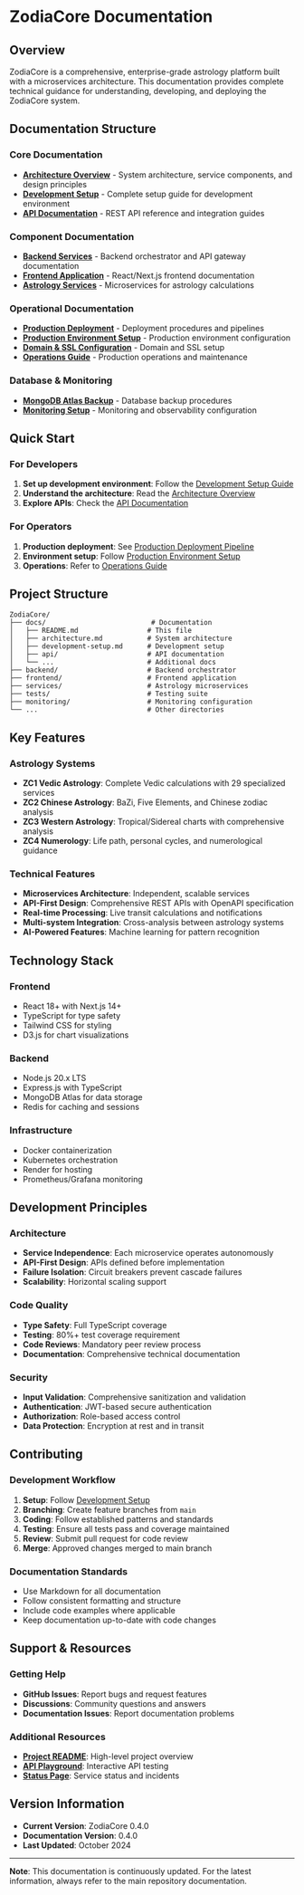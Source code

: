 # ZodiaCore Documentation

## Overview

ZodiaCore is a comprehensive, enterprise-grade astrology platform built with a microservices architecture. This documentation provides complete technical guidance for understanding, developing, and deploying the ZodiaCore system.

## Documentation Structure

### Core Documentation
- **[Architecture Overview](architecture.md)** - System architecture, service components, and design principles
- **[Development Setup](development-setup.md)** - Complete setup guide for development environment
- **[API Documentation](api/index.md)** - REST API reference and integration guides

### Component Documentation
- **[Backend Services](../backend/README.md)** - Backend orchestrator and API gateway documentation
- **[Frontend Application](../frontend/README.md)** - React/Next.js frontend documentation
- **[Astrology Services](../services/README.md)** - Microservices for astrology calculations

### Operational Documentation
- **[Production Deployment](production-deployment-pipeline.md)** - Deployment procedures and pipelines
- **[Production Environment Setup](production-environment-setup-procedures.md)** - Production environment configuration
- **[Domain & SSL Configuration](production-domain-ssl-configuration.md)** - Domain and SSL setup
- **[Operations Guide](production-operations-guide.md)** - Production operations and maintenance

### Database & Monitoring
- **[MongoDB Atlas Backup](mongodb-atlas-backup-procedures.md)** - Database backup procedures
- **[Monitoring Setup](../monitoring/README.md)** - Monitoring and observability configuration

## Quick Start

### For Developers
1. **Set up development environment**: Follow the [Development Setup Guide](development-setup.md)
2. **Understand the architecture**: Read the [Architecture Overview](architecture.md)
3. **Explore APIs**: Check the [API Documentation](api/index.md)

### For Operators
1. **Production deployment**: See [Production Deployment Pipeline](production-deployment-pipeline.md)
2. **Environment setup**: Follow [Production Environment Setup](production-environment-setup-procedures.md)
3. **Operations**: Refer to [Operations Guide](production-operations-guide.md)

## Project Structure

```
ZodiaCore/
├── docs/                          # Documentation
│   ├── README.md                 # This file
│   ├── architecture.md           # System architecture
│   ├── development-setup.md      # Development setup
│   ├── api/                      # API documentation
│   └── ...                       # Additional docs
├── backend/                      # Backend orchestrator
├── frontend/                     # Frontend application
├── services/                     # Astrology microservices
├── tests/                        # Testing suite
├── monitoring/                   # Monitoring configuration
└── ...                           # Other directories
```

## Key Features

### Astrology Systems
- **ZC1 Vedic Astrology**: Complete Vedic calculations with 29 specialized services
- **ZC2 Chinese Astrology**: BaZi, Five Elements, and Chinese zodiac analysis
- **ZC3 Western Astrology**: Tropical/Sidereal charts with comprehensive analysis
- **ZC4 Numerology**: Life path, personal cycles, and numerological guidance

### Technical Features
- **Microservices Architecture**: Independent, scalable services
- **API-First Design**: Comprehensive REST APIs with OpenAPI specification
- **Real-time Processing**: Live transit calculations and notifications
- **Multi-system Integration**: Cross-analysis between astrology systems
- **AI-Powered Features**: Machine learning for pattern recognition

## Technology Stack

### Frontend
- React 18+ with Next.js 14+
- TypeScript for type safety
- Tailwind CSS for styling
- D3.js for chart visualizations

### Backend
- Node.js 20.x LTS
- Express.js with TypeScript
- MongoDB Atlas for data storage
- Redis for caching and sessions

### Infrastructure
- Docker containerization
- Kubernetes orchestration
- Render for hosting
- Prometheus/Grafana monitoring

## Development Principles

### Architecture
- **Service Independence**: Each microservice operates autonomously
- **API-First Design**: APIs defined before implementation
- **Failure Isolation**: Circuit breakers prevent cascade failures
- **Scalability**: Horizontal scaling support

### Code Quality
- **Type Safety**: Full TypeScript coverage
- **Testing**: 80%+ test coverage requirement
- **Code Reviews**: Mandatory peer review process
- **Documentation**: Comprehensive technical documentation

### Security
- **Input Validation**: Comprehensive sanitization and validation
- **Authentication**: JWT-based secure authentication
- **Authorization**: Role-based access control
- **Data Protection**: Encryption at rest and in transit

## Contributing

### Development Workflow
1. **Setup**: Follow [Development Setup](development-setup.md)
2. **Branching**: Create feature branches from `main`
3. **Coding**: Follow established patterns and standards
4. **Testing**: Ensure all tests pass and coverage maintained
5. **Review**: Submit pull request for code review
6. **Merge**: Approved changes merged to main branch

### Documentation Standards
- Use Markdown for all documentation
- Follow consistent formatting and structure
- Include code examples where applicable
- Keep documentation up-to-date with code changes

## Support & Resources

### Getting Help
- **GitHub Issues**: Report bugs and request features
- **Discussions**: Community questions and answers
- **Documentation Issues**: Report documentation problems

### Additional Resources
- **[Project README](../README.md)**: High-level project overview
- **[API Playground](https://api.zodiacore.com/docs)**: Interactive API testing
- **[Status Page](https://status.zodiacore.com)**: Service status and incidents

## Version Information

- **Current Version**: ZodiaCore 0.4.0
- **Documentation Version**: 0.4.0
- **Last Updated**: October 2024

---

**Note**: This documentation is continuously updated. For the latest information, always refer to the main repository documentation.